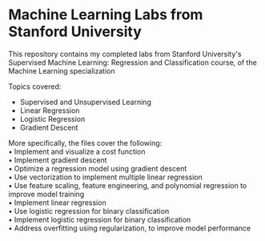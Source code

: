 # Machine Learning Labs from Stanford University
This repository contains my completed labs from Stanford University's Supervised Machine Learning: Regression and Classification course, of the Machine Learning specialization

Topics covered:
- Supervised and Unsupervised Learning 
- Linear Regression
- Logistic Regression
- Gradient Descent

More specifically, the files cover the following: <br>
•	Implement and visualize a cost function <br>
•	Implement gradient descent <br>
•	Optimize a regression model using gradient descent <br>
•	Use vectorization to implement multiple linear regression <br>
•	Use feature scaling, feature engineering, and polynomial regression to improve model training <br>
•	Implement linear regression  <br>
•	Use logistic regression for binary classification <br>
•	Implement logistic regression for binary classification <br>
•	Address overfitting using regularization, to improve model performance <br>
